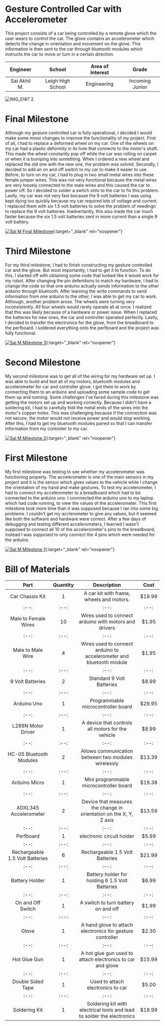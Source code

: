 ﻿# Gesture Controlled Car with Accelerometer 
 This project consists of a car being controlled by a remote glove which the user wears to control the car. The glove contains an accelerometer which detects the change in orientation and movement on the glove. This information is then sent to the car through bluetooth modules which instructs the car to move or turn in a certain direction. 
 
| **Engineer** | **School** | **Area of Interest** | **Grade** |
|:--:|:--:|:--:|:--:|
| Sai Akhil M. | Leigh High School |  Engineering | Incoming Junior |

![IMG_0187 2](https://user-images.githubusercontent.com/107707485/178119825-787abb3a-561c-472b-9d61-601082b2011a.png)


# Final Milestone
Although my gesture controlled car is fully operational, I decided I would make some minor changes to improve the functionality of my project. First of all, I had to replace a deformed wheel on my car. One of the wheels on my car had a plastic deformity in its hole that connects to the motor's shaft. This made the wheel constantly pop off while the car was rolling on carpet or when it is bumping into something. When I ordered a new wheel and replaced the old one with the new one, the problem was solved. Secondly, I decided to add an on and off switch to my car to make it easier to use. Before, to turn on my car, I had to plug in two small metal wires into these female jumper wires. This was not very functional because the metal wires are very loosely connected to the male wires and this caused the car to power off. So I decided to solder a switch onto to the car to fix this problem. Lastly, my car was not very fast because the 9 volt batteries I was using kept dying too quickly because my car required lots of voltage and current. I replaced them with six 1.5 volt batteries to solve the problem of needingn to replace the 9 volt batteries. Inadvertantly, this also made the car much faster because the six 1.5 volt batteries sent in more current than a single 9 volt battery.  


[![Sai M Final Milestone](https://res.cloudinary.com/marcomontalbano/image/upload/v1657241515/video_to_markdown/images/youtube---rvkxtqyjBE-c05b58ac6eb4c4700831b2b3070cd403.jpg)](https://www.youtube.com/watch?v=-rvkxtqyjBE "Sai M Final Milestone"){:target="_blank" rel="noopener"}
  
  
# Third Milestone
For my third milestone, I had to finish constructing my gesture controlled car and the glove. But most importantly, I had to get it to function. To do this, I started off with obtaining some code that looked like it would work for my robot. After changing the pin defenitions to match my hardware, I had to change the code so that one arduino actually sends information to the other arduino through bluetooth. After learning the write commands to send information from one arduino to the other, I was able to get my car to work. Although, another problem arose. The wheels were turning very inconsistently. All four wheels would rarely operate all at once. I realized that this was likely because of a hardware or power issue. When I replaced the batteries for new ones, the car and controller operated perfectly. Lastly, I decided to transfer the electronics for the glove, from the breadboard to the perfboard. I soldered everything onto the perfboard and the project was fully functional. 

[![Sai M Milestone 3](https://res.cloudinary.com/marcomontalbano/image/upload/v1656700992/video_to_markdown/images/youtube--T1oWiAorU8I-c05b58ac6eb4c4700831b2b3070cd403.jpg)](https://www.youtube.com/watch?v=T1oWiAorU8I "Sai M Milestone 3"){:target="_blank" rel="noopener"}

# Second Milestone
My second milestone was to get all of the wiring for my hardware set up. I was able to build and test all of my motors, bluetooth modules and accelerometer for car and controller glove. I got them to work by connecting them to an arduino and uploading some sample code to get them up and running. Some challenges I've faced during this milestone was getting the motors set up and working correctly. Because I didn't have a soldering kit, I had to carefully fold the metal ends of the wires into the motor's copper holes. This was challenging because if the connection was not secure, the motor would not receive power and would stop working. After this, I had to get my bluetooth modules paired so that I can transfer information from my controller to my car. 

[![Sai M Milestone 2](https://res.cloudinary.com/marcomontalbano/image/upload/v1656694177/video_to_markdown/images/youtube--DmTEFThcEPY-c05b58ac6eb4c4700831b2b3070cd403.jpg)](https://www.youtube.com/watch?v=DmTEFThcEPY "Sai M Milestone 2"){:target="_blank" rel="noopener"}

# First Milestone
  

My first milestone was testing to see whether my accelerometer was functioning properly. The accelerometer is one of the main sensors in my project and it is the sensor which gives values to the vehicle while I change the orientation of my hand and make gestures. To test my accelerometer, I had to connect my accelerometer to a breadboard which had to be connected to the arduino uno. I connnected the arduino uno to my laptop which had code running, to view the values of the accelerometer. This first milestone took more time than it was supposed because I ran into some big problems. I couldn't get my acclerometer to give any values, but it seemed like both the software and hardware were correct. After a few days of debugging and testing different accelerometers, I learned I wasn't supposed to connect all 10 of the accelerometer's pins to the breadboard, instead I was supposed to only connect the 4 pins which were needed for the arduino. 

[![Sai M Milestone 1](https://res.cloudinary.com/marcomontalbano/image/upload/v1656090648/video_to_markdown/images/youtube--TC_BTJgpR0M-c05b58ac6eb4c4700831b2b3070cd403.jpg)](https://www.youtube.com/watch?v=TC_BTJgpR0M "Sai M Milestone 1"){:target="_blank" rel="noopener"}



# Bill of Materials 

| **Part** | **Quantity** | **Description** | **Cost** | 
|:--:|:--:|:--:|:--:|
| Car Chassis Kit | 1 | A car kit with frame, wheels and motors. | $19.99 |
|:--:|:--:|:--:|:--:|
| Male to Female Wires | 10 |  Wires used to connect arduino with motors and drivers | $1.95 |
|:--:|:--:|:--:|:--:|
| Male to Male Wire | 4 |  Wires used to connect arduino to accelerometer and bluetooth module | $1.95 |
|:--:|:--:|:--:|:--:|
| 9 Volt Batteries | 2 | Standard 9 Volt Batteries | $8.99 |
|:--:|:--:|:--:|:--:|
| Arduino Uno | 1 | Programmable microcontroller board | $29.95 |
|:--:|:--:|:--:|:--:|
| L289N Motor Driver | 1 | A device that controls all motors for the vehicle | $8.99 |
|:--:|:--:|:--:|:--:|
| HC-05 Bluetooth Modules | 2 | Allows communication between two modules wirelessly | $13.39 |
|:--:|:--:|:--:|:--:|
| Arduino Micro | 1 | Mini programmable microcontroller board | $19.38 |
|:--:|:--:|:--:|:--:|
| ADXL345 Accelerometer | 2 | Device that measures the change in orientation on the X, Y, Z axis | $13.59 |
|:--:|:--:|:--:|:--:|
| Perfboard | 1 | electronic circuit holder | $5.99 |
|:--:|:--:|:--:|:--:|
| Rechargeable 1.5 Volt Batteries | 6 | Rechargeable 1.5 Volt Batteries | $21.99  |
|:--:|:--:|:--:|:--:|
| Battery Holder | 1 |  Battery holder for holding 6 1.5 Volt Batteries | $6.99 |
|:--:|:--:|:--:|:--:|
| On and Off Switch | 1 |  A switch to turn battery on and off | $1.99 |
|:--:|:--:|:--:|:--:|
| Glove | 1 |  A hand glove to attach electronics for gesture controller | $2.30 |
|:--:|:--:|:--:|:--:|
| Hot Glue Gun | 1 |  A hot glue gun used to attach electronics to car and glove | $15.99 |
|:--:|:--:|:--:|:--:|
| Double Sided Tape | 1 | Used to attach electronics to car | $5.00 |
|:--:|:--:|:--:|:--:|
| Soldering Kit | 1 | Soldering kit with electrical tools and lead to solder the electronics | $19.99 |
